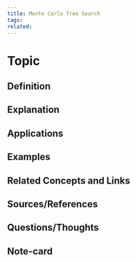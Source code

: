 ```yaml
---
title: Monte Carlo Tree Search
tags: 
related:
---
```

# Topic

## Definition

## Explanation

## Applications

## Examples

## Related Concepts and Links

## Sources/References

## Questions/Thoughts

## Note-card

